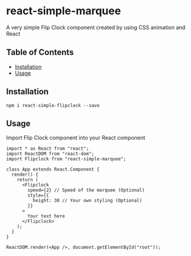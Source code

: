 # react-simple-marquee

A very simple Flip Clock component created by using CSS animation and React

## Table of Contents

- [Installation](#installation)
- [Usage](#usage)

## Installation

```
npm i react-simple-flipclock --save
```

## Usage

Import Flip Clock component into your React component

```
import * as React from "react";
import ReactDOM from "react-dom";
import Flipclock from "react-simple-marquee";

class App extends React.Component {
  render() {
    return (
      <Flipclock
        speed={2} // Speed of the marquee (Optional)
        style={{
          height: 30 // Your own styling (Optional)
        }}
      >
        Your text here
      </Flipclock>
    );
  }
}

ReactDOM.render(<App />, document.getElementById("root"));

```
